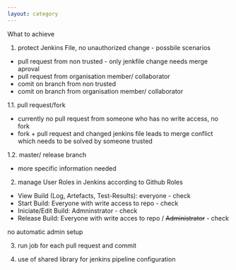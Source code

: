 ```yaml
---
layout: category
---
```


What to achieve

1. protect Jenkins File, no unauthorized change - possbile scenarios
* pull request  from non trusted -  only jenkfile change needs merge aproval
* pull request from organisation member/ collaborator
* comit on branch from non trusted
* comit on branch from organisation member/ collaborator

1.1. pull request/fork

* currently no pull request from someone who has no write access, no fork
* fork + pull request and changed jenkins file leads to merge conflict which needs to be solved by someone trusted

1.2. master/ release branch

* more specific information needed

2. manage User Roles in Jenkins according to Github Roles
* View Build (Log, Artefacts, Test-Results): everyone - check
* Start Build: Everyone with write access to repo - check
* Iniciate/Edit Build: Admninstrator - check
* Release Build: Everyone with write acces to repo / <s>Administrator</s> -  check

no automatic admin setup

3. run job for each pull request and commit 

4. use of shared library for jenkins pipeline configuration
